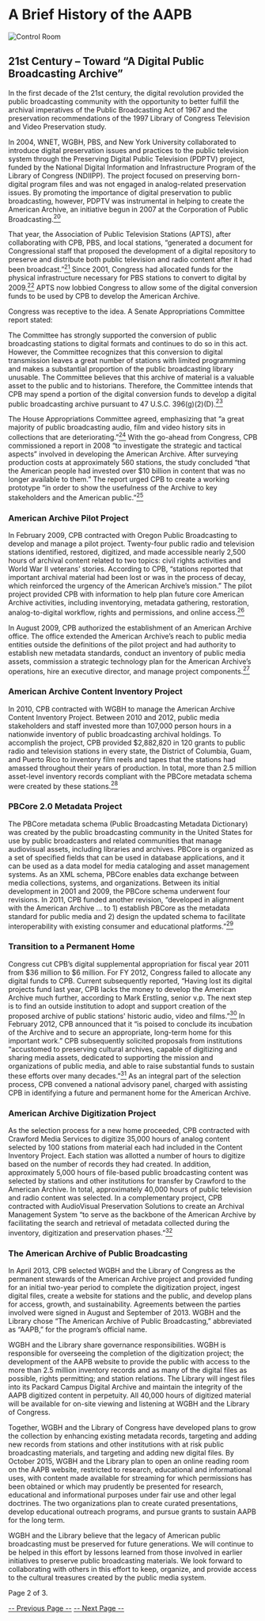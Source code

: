 # A Brief History of the AAPB

![Control Room](/page-banners/banner1.jpg)

## 21st Century – Toward “A Digital Public Broadcasting Archive”

In the first decade of the 21st century, the digital revolution provided the
public broadcasting community with the opportunity to better fulfill the
archival imperatives of the Public Broadcasting Act of 1967 and the
preservation recommendations of the 1997 Library of Congress Television and
Video Preservation study.

In 2004, WNET, WGBH, PBS, and New York University collaborated to introduce
digital preservation issues and practices to the public television system
through the Preserving Digital Public Television (PDPTV) project, funded by the
National Digital Information and Infrastructure Program of the Library of
Congress (NDIIPP). The project focused on preserving born-digital program files
and was not engaged in analog-related preservation issues. By promoting the
importance of digital preservation to public broadcasting, however, PDPTV was
instrumental in helping to create the American Archive, an initiative begun in
2007 at the Corporation of Public
Broadcasting.[<sup>20</sup>](/about-the-american-archive/history/page3#20)

That year, the Association of Public Television Stations (APTS), after
collaborating with CPB, PBS, and local stations, “generated a document for
Congressional staff that proposed the development of a digital repository to
preserve and distribute both public television and radio content after it had
been broadcast.”[<sup>21</sup>](/about-the-american-archive/history/page3#21)
Since 2001, Congress had allocated funds for the physical infrastructure
necessary for PBS stations to convert to digital by
2009.[<sup>22</sup>](/about-the-american-archive/history/page3#22)  APTS now
lobbied Congress to allow some of the digital conversion funds to be used by
CPB to develop the American Archive.

Congress was receptive to the idea. A Senate Appropriations Committee report
stated:

>
The Committee has strongly supported the conversion of public broadcasting
stations to digital formats and continues to do so in this act. However, the
Committee recognizes that this conversion to digital transmission leaves a
great number of stations with limited programming and makes a substantial
proportion of the public broadcasting library unusable. The Committee believes
that this archive of material is a valuable asset to the public and to
historians. Therefore, the Committee intends that CPB may spend a portion of
the digital conversion funds to develop a digital public broadcasting archive
pursuant to 47 U.S.C.
396(g)(2)(D).[<sup>23</sup>](/about-the-american-archive/history/page3#23)

The House Appropriations Committee agreed, emphasizing that “a great majority
of public broadcasting audio, film and video history sits in collections that
are deteriorating.”[<sup>24</sup>](/about-the-american-archive/history/page3#24)
With the go-ahead from Congress, CPB commissioned a report in 2008 “to
investigate the strategic and tactical aspects” involved in developing the
American Archive.  After surveying production costs at approximately 560
stations, the study concluded “that the American people had invested over $10
billion in content that was no longer available to them.” The report urged CPB
to create a working prototype “in order to show the usefulness of the Archive
to key stakeholders and the American
public.”[<sup>25</sup>](/about-the-american-archive/history/page3#25)

### American Archive Pilot Project

In February 2009, CPB contracted with Oregon Public Broadcasting to develop and
manage a pilot project. Twenty-four public radio and television stations
identified, restored, digitized, and made accessible nearly 2,500 hours of
archival content related to two topics:  civil rights activities and World War
II veterans’ stories. According to CPB, “stations reported that important
archival material had been lost or was in the process of decay, which
reinforced the urgency of the American Archive’s mission.” The pilot project
provided CPB with information to help plan future core American Archive
activities, including inventorying, metadata gathering, restoration,
analog-to-digital workflow, rights and permissions, and online
access.[<sup>26</sup>](/about-the-american-archive/history/page3#26)

In August 2009, CPB authorized the establishment of an American Archive office.
The office extended the American Archive’s reach to public media entities
outside the definitions of the pilot project and had authority to establish new
metadata standards, conduct an inventory of public media assets, commission a
strategic technology plan for the American Archive’s operations, hire an
executive director, and manage project
components.[<sup>27</sup>](/about-the-american-archive/history/page3#27)

### American Archive Content Inventory Project

In 2010, CPB contracted with WGBH to manage the American Archive Content
Inventory Project. Between 2010 and 2012, public media stakeholders and staff
invested more than 107,000 person hours in a nationwide inventory of public
broadcasting archival holdings. To accomplish the project, CPB provided
$2,882,820 in 120 grants to public radio and television stations in every
state, the District of Columbia, Guam, and Puerto Rico to inventory film reels
and tapes that the stations had amassed throughout their years of production.
In total, more than 2.5 million asset-level inventory records compliant with
the PBCore metadata schema were created by these
stations.[<sup>28</sup>](/about-the-american-archive/history/page3#28)

### PBCore 2.0 Metadata Project

The PBCore metadata schema (Public Broadcasting Metadata Dictionary) was
created by the public broadcasting community in the United States for use by
public broadcasters and related communities that manage audiovisual assets,
including libraries and archives. PBCore is organized as a set of specified
fields that can be used in database applications, and it can be used as a data
model for media cataloging and asset management systems. As an XML schema,
PBCore enables data exchange between media collections, systems, and
organizations. Between its initial development in 2001 and 2009, the PBCore
schema underwent four revisions. In 2011, CPB funded another revision,
“developed in alignment with the American Archive ... to 1) establish PBCore as
the metadata standard for public media and 2) design the updated schema to
facilitate interoperability with existing consumer and educational
platforms.”[<sup>29</sup>](/about-the-american-archive/history/page3#29)

### Transition to a Permanent Home

Congress cut CPB’s digital supplemental appropriation for fiscal year 2011 from
$36 million to $6 million. For FY 2012, Congress failed to allocate any digital
funds to CPB.  Current subsequently reported, “Having lost its digital projects
fund last year, CPB lacks the money to develop the American Archive much
further, according to Mark Erstling, senior v.p. The next step is to find an
outside institution to adopt and support creation of the proposed archive of
public stations' historic audio, video and
films.”[<sup>30</sup>](/about-the-american-archive/history/page3#30)  In February
2012, CPB announced that it “is poised to conclude its incubation of the
Archive and to secure an appropriate, long-term home for this important work.”
CPB subsequently solicited proposals from institutions “accustomed to
preserving cultural archives, capable of  digitizing and sharing media assets,
dedicated to supporting the mission and organizations of public media, and able
to raise substantial funds to sustain these efforts over many
decades.”[<sup>31</sup>](/about-the-american-archive/history/page3#31)  As an
integral part of the selection process, CPB convened a national advisory panel,
charged with assisting CPB in identifying a future and permanent home for the
American Archive.

### American Archive Digitization Project

As the selection process for a new home proceeded, CPB contracted with Crawford
Media Services to digitize 35,000 hours of analog content selected by 100
stations from material each had included in the Content Inventory Project. Each
station was allotted a number of hours to digitize based on the number of
records they had created. In addition, approximately 5,000 hours of file-based
public broadcasting content was selected by stations and other institutions for
transfer by Crawford to the American Archive. In total, approximately 40,000
hours of public television and radio content was selected. In a complementary
project, CPB contracted with AudioVisual Preservation Solutions to create an
Archival Management System “to serve as the backbone of the American Archive by
facilitating the search and retrieval of metadata collected during the
inventory, digitization and preservation
phases.”[<sup>32</sup>](/about-the-american-archive/history/page3#32)

### The American Archive of Public Broadcasting

In April 2013, CPB selected WGBH and the Library of Congress as the permanent
stewards of the American Archive project and provided funding for an initial
two-year period to complete the digitization project, ingest digital files,
create a website for stations and the public, and develop plans for access,
growth, and sustainability. Agreements between the parties involved were signed
in August and September of 2013. WGBH and the Library chose “The American
Archive of Public Broadcasting,” abbreviated as “AAPB,” for the program’s
official name.

WGBH and the Library share governance responsibilities. WGBH is responsible for
overseeing the completion of the digitization project; the development of the
AAPB website to provide the public with access to the more than 2.5 million
inventory records and as many of the digital files as possible, rights
permitting; and station relations. The Library will ingest files into its
Packard Campus Digital Archive and maintain the integrity of the AAPB digitized
content in perpetuity. All 40,000 hours of digitized material will be available
for on-site viewing and listening at WGBH and the Library of Congress.

Together, WGBH and the Library of Congress have developed plans to grow the
collection by enhancing existing metadata records, targeting and adding new
records from stations and other institutions with at risk public broadcasting
materials, and targeting and adding new digital files. By October 2015, WGBH
and the Library plan to open an online reading room on the AAPB website,
restricted to research, educational and informational uses, with content made
available for streaming for which permissions has been obtained or which may
prudently be presented for research, educational and informational purposes
under fair use and other legal doctrines.  The two organizations plan to create
curated presentations, develop educational outreach programs, and pursue grants
to sustain AAPB for the long term.

WGBH and the Library believe that the legacy of American public broadcasting
must be preserved for future generations. We will continue to be helped in this
effort by lessons learned from those involved in earlier initiatives to
preserve public broadcasting materials. We look forward to collaborating with
others in this effort to keep, organize, and provide access to the cultural
treasures created by the public media system.

Page 2 of 3.

[-- Previous Page --](/about-the-american-archive/history)
[-- Next Page --](/about-the-american-archive/history/page3)
